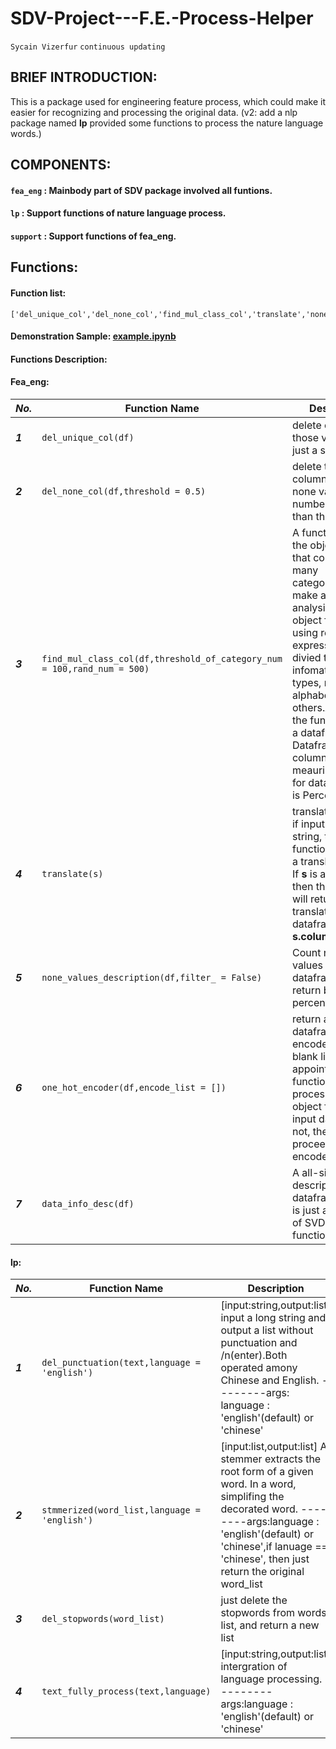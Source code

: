 # SDV-Project---F.E.-Process-Helper
`Sycain Vizerfur` `continuous updating`
## BRIEF INTRODUCTION:

This is a package used for engineering feature process, which could make it easier for recognizing and processing the original data. (v2: add a nlp package named __lp__ provided some functions to process the nature language words.)

## COMPONENTS:
#### `fea_eng` : Mainbody part of SDV package involved all funtions.
#### `lp` : Support functions of nature language process.
#### `support` : Support functions of fea_eng.


## Functions:
#### Function list:

```
['del_unique_col','del_none_col','find_mul_class_col','translate','none_values_description','one_hot_encoder','data_info_desc']
```

#### Demonstration Sample: [example.ipynb](https://github.com/StrangeData-v/SDV-Project---F.E.-Process-Helper/blob/master/example.ipynb)


#### Functions Description:
#### Fea_eng:
|  ***No.*** |  Function Name | Description |
|---|---|---|
|***1***|`del_unique_col(df)`|   delete columns those values are just a single one.    |
|***2***|`del_none_col(df,threshold = 0.5)`|   delete those columns whose none values number is bigger than threshold    |
|***3***|`find_mul_class_col(df,threshold_of_category_num = 100,rand_num = 500)`|   A function for filter the object features that contain so many categories.Also make a infomation analysis for each object features using reguler expression.We divied the infomation to three types, number, alphabet and others.And then the function return a dataframe. Dataframe have 5 columns. The meauring scaler for data structure is Percentage    |
|***4***|`translate(s)`|    translate function. if input __s__ is a string, then function will return a translated string. If __s__ is a dataframe, then the function will return a translation dataframe of __s.columns__.   |
|***5***|`none_values_description(df,filter_ = False)`|   Count np.nan type values of dataframe and return by percentage    |
|***6***|`one_hot_encoder(df,encode_list = [])`|   return a processed dataframe.If encode_list(default blank list) is not appointed, the function will processing all the object features of input datafrme. If not, then just proceesing the encode_list givend    |
|***7***|`data_info_desc(df)`|    A all-sided description of dataframe, which is just a colloction of SVD.fea_eng function.   |

#### lp:
|  ***No.*** |  Function Name | Description |
|---|---|---|
|***1***|`del_punctuation(text,language = 'english')`|   [input:string,output:list] input a long string and output a list without punctuation and /n(enter).Both operated amony Chinese and English.    --------args: language : 'english'(default) or 'chinese'    |
|***2***|`stmmerized(word_list,language = 'english')`|   [input:list,output:list]  A stemmer extracts the root form of a given word. In a word, simplifing the decorated word.    --------args:language : 'english'(default) or 'chinese',if lanuage == 'chinese', then just return the original word_list  |
|***3***|`del_stopwords(word_list)`|   just delete the stopwords from words list, and return a new list   |
|***4***|`text_fully_process(text,language)`|     [input:string,output:list]  intergration of language processing. --------args:language : 'english'(default) or 'chinese'   |
